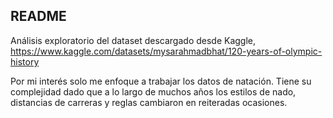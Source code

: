 ## README

Análisis exploratorio del dataset descargado desde Kaggle,
https://www.kaggle.com/datasets/mysarahmadbhat/120-years-of-olympic-history


Por mi interés solo me enfoque a trabajar los datos de natación. Tiene su complejidad dado que a lo
largo de muchos años los estilos de nado, distancias de carreras y reglas cambiaron en reiteradas ocasiones. 

